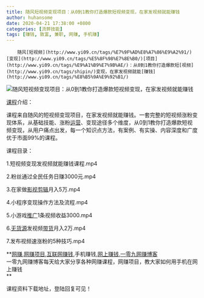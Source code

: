 ```yaml
---
title: 随风短视频变现项目：从0到1教你打造爆款短视频变现，在家发视频就能赚钱
author: huhansome
date: 2020-04-21 17:38:00 +0800
categories: [流弊技能]
tags: [赚钱, 致富, 兼职, 网赚, 手机赚]
---
```



        随风[短视频](http://www.yi09.cn/tags/%E7%9F%AD%E8%A7%86%E9%A2%91/)[变现](http://www.yi09.cn/tags/%E5%8F%98%E7%8E%B0/)[项目](http://www.yi09.cn/tags/%E9%A1%B9%E7%9B%AE/)：从0到1教你打造爆款短[视频](http://www.yi09.cn/tags/shipin/)变现，在家发视频就能[赚钱](http://www.yi09.cn/tags/%E8%B5%9A%E9%92%B1/)

![随风短视频变现项目：从0到1教你打造爆款短视频变现，在家发视频就能赚钱](http://www.yi09.cn/zb_users/upload/2021/09/20210904160958163074299861474.jpeg)

[课程](http://www.yi09.cn/tags/%E8%AF%BE%E7%A8%8B/)介绍：

  

课程来自随风的短视频变现项目，在家发视频就能赚钱。一套完整的短视频涨粉变现体系，从基础技能、涨粉[运营](http://www.yi09.cn/tags/%E8%BF%90%E8%90%A5/)、变现途径多个维度，从0到1教你打造爆款短视频变现，从用户痛点出发，每一个知识点方法，有案例、有实操、内容深度和广度优于市面99%的课程。

  

课程目录：

  

1.短视频变现发视频就能赚钱课程.mp4

  

2.粉丝通过全民任务日赚3000元.mp4

  

3.在家做[影视](http://www.yi09.cn/tags/%E5%BD%B1%E8%A7%86/)[剪辑](http://www.yi09.cn/tags/%E5%89%AA%E8%BE%91/)月入5万.mp4

  

4.小程序变现操作方法及流程.mp4

  

5.小游戏[推广](http://www.yi09.cn/tags/%E6%8E%A8%E5%B9%BF/)1条视频收益3000.mp4

  

6.[无货源](http://www.yi09.cn/tags/%E6%97%A0%E8%B4%A7%E6%BA%90/)发视频[带货](http://www.yi09.cn/tags/%E5%B8%A6%E8%B4%A7/)月入2万.mp4

  

7.发布视频速涨粉的5种技巧.mp4

  

**[网赚](http://www.yi09.cn/tags/%E7%BD%91%E8%B5%9A/),[网赚项目](http://www.yi09.cn/tags/%E7%BD%91%E8%B5%9A%E9%A1%B9%E7%9B%AE/),[互联网赚钱](http://www.yi09.cn/tags/%E4%BA%92%E8%81%94%E7%BD%91%E8%B5%9A%E9%92%B1/),手机赚钱,[网上赚钱](http://www.yi09.cn/tags/%E7%BD%91%E4%B8%8A%E8%B5%9A%E9%92%B1/),[一零九网赚博客](http://www.yi09.cn/tags/%E4%B8%80%E9%9B%B6%E4%B9%9D%E7%BD%91%E8%B5%9A%E5%8D%9A%E5%AE%A2/)  
一零九网赚博客每天给大家分享各种网赚课程，网赚项目，教大家如何用手机在网上赚钱  
**  
  
  

课程资料下载地址，登陆回复可见！

